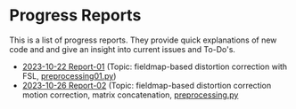 # Progress Reports #

This is a list of progress reports. They provide quick explanations of new code and and give an insight into current issues and To-Do's.

- [2023-10-22 Report-01](https://jkrieg.com/temp/2023-10-22_fMRI_progress_report.mp4) (Topic: fieldmap-based distortion correction with FSL, [preprocessing01.py](https://github.com/j-krieg/layerfmri/tree/main/01_distortion_correction))
- [2023-10-26 Report-02](https://jkrieg.com/temp/2023-10-26_fMRI_progress_report.mp4) (Topic: fieldmap-based distortion correction motion correction, matrix concatenation, [preprocessing.py](https://github.com/j-krieg/layerfmri/tree/main/01_distortion_correction](https://github.com/j-krieg/layerfmri/tree/main/02_distortion_correction_and_motion_correction]) )
